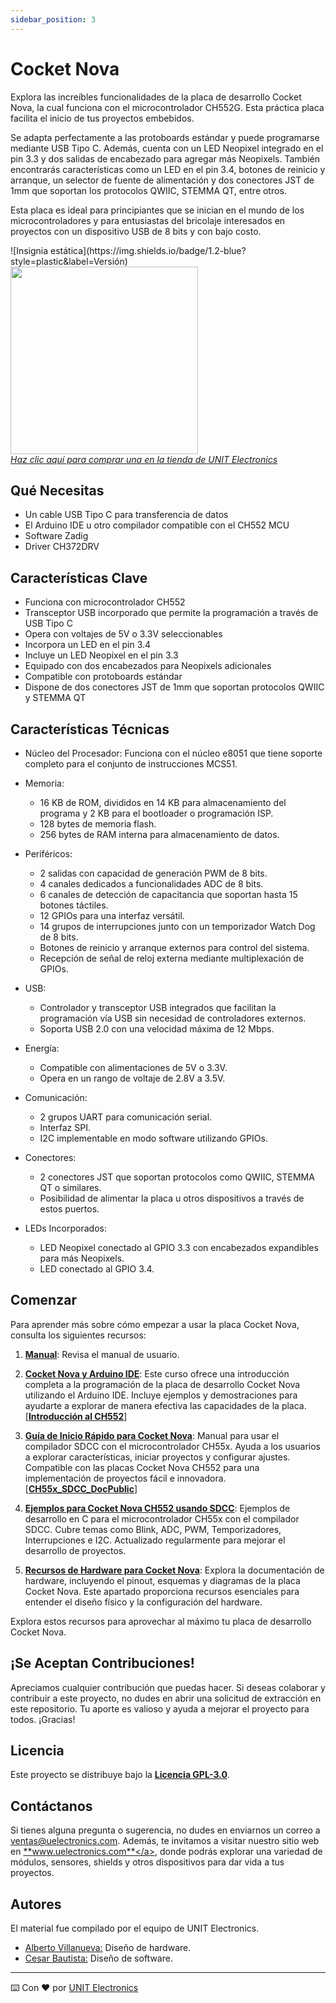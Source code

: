 ```yaml
---
sidebar_position: 3
---
```


# Cocket Nova 

Explora las increíbles funcionalidades de la placa de desarrollo Cocket Nova, la cual funciona con el microcontrolador CH552G. Esta práctica placa facilita el inicio de tus proyectos embebidos.

Se adapta perfectamente a las protoboards estándar y puede programarse mediante USB Tipo C. Además, cuenta con un LED Neopixel integrado en el pin 3.3 y dos salidas de encabezado para agregar más Neopixels. También encontrarás características como un LED en el pin 3.4, botones de reinicio y arranque, un selector de fuente de alimentación y dos conectores JST de 1mm que soportan los protocolos QWIIC, STEMMA QT, entre otros.

Esta placa es ideal para principiantes que se inician en el mundo de los microcontroladores y para entusiastas del bricolaje interesados en proyectos con un dispositivo USB de 8 bits y con bajo costo.

<div style={{ textAlign: "center" }}>
  ![Insignia estática](https://img.shields.io/badge/1.2-blue?style=plastic&label=Versión)
</div>

<div style={{ textAlign: "center" }}>
  <a href="https://uelectronics.com/producto/unit-cocket-nova-ch552g-tarjeta-de-desarrollo/">
  <img src="https://raw.githubusercontent.com/UNIT-Electronics/Cocket-Nova_CH552G-Development-Board/refs/heads/main/Hardware/Resources/CocketNova-Pinout.jpg" width="300px"/>
  <br/>
  <em>Haz clic aquí para comprar una en la tienda de UNIT Electronics</em>
  </a>
</div>

## Qué Necesitas 

- Un cable USB Tipo C para transferencia de datos
- El Arduino IDE u otro compilador compatible con el CH552 MCU
- Software Zadig
- Driver CH372DRV

## Características Clave 

- Funciona con microcontrolador CH552
- Transceptor USB incorporado que permite la programación a través de USB Tipo C
- Opera con voltajes de 5V o 3.3V seleccionables
- Incorpora un LED en el pin 3.4
- Incluye un LED Neopixel en el pin 3.3
- Equipado con dos encabezados para Neopixels adicionales
- Compatible con protoboards estándar
- Dispone de dos conectores JST de 1mm que soportan protocolos QWIIC y STEMMA QT

## Características Técnicas 

- Núcleo del Procesador: Funciona con el núcleo e8051 que tiene soporte completo para el conjunto de instrucciones MCS51.

- Memoria:
  - 16 KB de ROM, divididos en 14 KB para almacenamiento del programa y 2 KB para el bootloader o programación ISP.
  - 128 bytes de memoria flash.
  - 256 bytes de RAM interna para almacenamiento de datos. 

- Periféricos:
  - 2 salidas con capacidad de generación PWM de 8 bits.
  - 4 canales dedicados a funcionalidades ADC de 8 bits.
  - 6 canales de detección de capacitancia que soportan hasta 15 botones táctiles.
  - 12 GPIOs para una interfaz versátil.
  - 14 grupos de interrupciones junto con un temporizador Watch Dog de 8 bits.
  - Botones de reinicio y arranque externos para control del sistema.
  - Recepción de señal de reloj externa mediante multiplexación de GPIOs.
   
- USB:
  - Controlador y transceptor USB integrados que facilitan la programación vía USB sin necesidad de controladores externos.
  - Soporta USB 2.0 con una velocidad máxima de 12 Mbps.
  
- Energía:
  - Compatible con alimentaciones de 5V o 3.3V.
  - Opera en un rango de voltaje de 2.8V a 3.5V.
  
- Comunicación:
  - 2 grupos UART para comunicación serial.
  - Interfaz SPI.
  - I2C implementable en modo software utilizando GPIOs.
  
- Conectores:
  - 2 conectores JST que soportan protocolos como QWIIC, STEMMA QT o similares.
  - Posibilidad de alimentar la placa u otros dispositivos a través de estos puertos.

- LEDs Incorporados:
  - LED Neopixel conectado al GPIO 3.3 con encabezados expandibles para más Neopixels.
  - LED conectado al GPIO 3.4.

## Comenzar 

Para aprender más sobre cómo empezar a usar la placa Cocket Nova, consulta los siguientes recursos:

1. **[Manual](https://github.com/UNIT-Electronics/Cocket-Nova_CH552G-Development-Board/blob/main/Cocket%20Nova%20Product%20Reference%20Manual%20%5BES%5D.pdf)**: Revisa el manual de usuario.

2. **[Cocket Nova y Arduino IDE](https://unit-electronics.github.io/CH552_Curso_introductorio/)**: Este curso ofrece una introducción completa a la programación de la placa de desarrollo Cocket Nova utilizando el Arduino IDE. Incluye ejemplos y demostraciones para ayudarte a explorar de manera efectiva las capacidades de la placa. [**[Introducción al CH552](https://github.com/UNIT-Electronics/CH552_Curso_introductorio?tab=readme-ov-file)**]

3. **[Guía de Inicio Rápido para Cocket Nova](https://unit-electronics.github.io/CH55x_SDCC_Doc/)**: Manual para usar el compilador SDCC con el microcontrolador CH55x. Ayuda a los usuarios a explorar características, iniciar proyectos y configurar ajustes. Compatible con las placas Cocket Nova CH552 para una implementación de proyectos fácil e innovadora. [**[CH55x_SDCC_DocPublic](https://github.com/UNIT-Electronics/CH55x_SDCC_Doc)**]

4. **[Ejemplos para Cocket Nova CH552 usando SDCC](https://github.com/UNIT-Electronics/CH55x_SDCC_Examples)**: Ejemplos de desarrollo en C para el microcontrolador CH55x con el compilador SDCC. Cubre temas como Blink, ADC, PWM, Temporizadores, Interrupciones e I2C. Actualizado regularmente para mejorar el desarrollo de proyectos.

5. **[Recursos de Hardware para Cocket Nova](https://github.com/UNIT-Electronics/Cocket-Nova_CH552G-Development-Board/tree/main/Hardware)**: Explora la documentación de hardware, incluyendo el pinout, esquemas y diagramas de la placa Cocket Nova. Este apartado proporciona recursos esenciales para entender el diseño físico y la configuración del hardware.

Explora estos recursos para aprovechar al máximo tu placa de desarrollo Cocket Nova.

## ¡Se Aceptan Contribuciones!

Apreciamos cualquier contribución que puedas hacer. Si deseas colaborar y contribuir a este proyecto, no dudes en abrir una solicitud de extracción en este repositorio. Tu aporte es valioso y ayuda a mejorar el proyecto para todos. ¡Gracias!

## Licencia 

Este proyecto se distribuye bajo la <a href="https://www.gnu.org/licenses/gpl-3.0.html">**Licencia GPL-3.0**</a>.

## Contáctanos 

Si tienes alguna pregunta o sugerencia, no dudes en enviarnos un correo a ventas@uelectronics.com. Además, te invitamos a visitar nuestro sitio web en <a href="www.uelectronics.com">**www.uelectronics.com**</a>, donde podrás explorar una variedad de módulos, sensores, shields y otros dispositivos para dar vida a tus proyectos.

## Autores

El material fue compilado por el equipo de UNIT Electronics.

- <a href="https://github.com/AlbertoVillanuevaEsquivel">Alberto Villanueva:</a> Diseño de hardware.
- <a href="https://github.com/Cesarbautista10">Cesar Bautista:</a> Diseño de software.

<hr/>

⌨️ Con ❤️ por <a href="www.uelectronics.com">UNIT Electronics</a>
